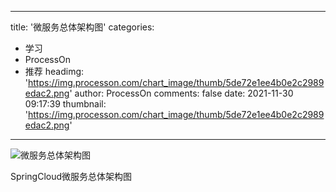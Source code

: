 
---
title: '微服务总体架构图'
categories: 
 - 学习
 - ProcessOn
 - 推荐
headimg: 'https://img.processon.com/chart_image/thumb/5de72e1ee4b0e2c2989edac2.png'
author: ProcessOn
comments: false
date: 2021-11-30 09:17:39
thumbnail: 'https://img.processon.com/chart_image/thumb/5de72e1ee4b0e2c2989edac2.png'
---

<div>   
<img class="thumb" alt="微服务总体架构图" src="https://img.processon.com/chart_image/thumb/5de72e1ee4b0e2c2989edac2.png" referrerpolicy="no-referrer">
<p>SpringCloud微服务总体架构图</p>  
</div>
            